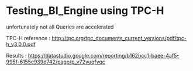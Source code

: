 # Testing_BI_Engine using TPC-H
unfortunately not all Queries are accelerated

TPC-H reference : http://tpc.org/tpc_documents_current_versions/pdf/tpc-h_v3.0.0.pdf

Results : https://datastudio.google.com/reporting/b162bcc1-baee-4af5-995f-6155c939d742/page/p_v72vuqfvqc

